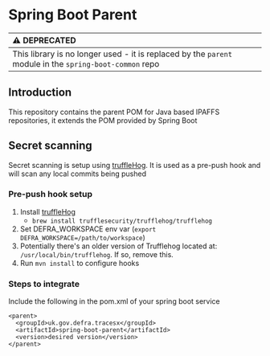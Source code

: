 # Spring Boot Parent

| :warning: DEPRECATED           |
|:----------------------------|
| This library is no longer used - it is replaced by the `parent` module in the `spring-boot-common` repo |

## Introduction
This repository contains the parent POM for Java based IPAFFS repositories, it extends the POM provided by Spring Boot

## Secret scanning
Secret scanning is setup using [truffleHog](https://github.com/trufflesecurity/truffleHog).
It is used as a pre-push hook and will scan any local commits being pushed

### Pre-push hook setup
1. Install [truffleHog](https://github.com/trufflesecurity/truffleHog)
    - `brew install trufflesecurity/trufflehog/trufflehog`
2. Set DEFRA_WORKSPACE env var (`export DEFRA_WORKSPACE=/path/to/workspace`)
3. Potentially there's an older version of Trufflehog located at: `/usr/local/bin/trufflehog`. If so, remove this.
4. Run `mvn install` to configure hooks

### Steps to integrate
Include the following in the pom.xml of your spring boot service

```
<parent>
  <groupId>uk.gov.defra.tracesx</groupId>
  <artifactId>spring-boot-parent</artifactId>
  <version>desired version</version>
</parent>
```